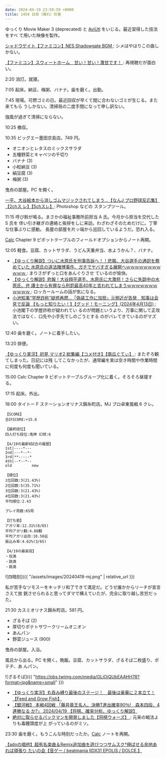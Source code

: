 ```yaml
---
date: 2024-04-19 23:59:59 +0900
title: 1454 日目（晴れ）珍客
---
```


ゆっくり Movie Maker 3 (deprecated) と [AviUtl] をいじる。最近習得した技法をすべ
て用いた映像を製作。

<blockquote class="twitter-tweet"
  data-conversation="none"
  data-theme="dark" data-media-max-width="640" data-align="center">
<a href="https://twitter.com/showa_yojyo/status/1780989676297564214"></a>
</blockquote>

[シャドウゲイト【ファミコン】NES Shadowgate BGM
](https://www.youtube.com/watch?v=Jv8vXADqgjs): シメはやはりこの曲しかない。

[【ファミコン】スウィートホーム　甘い！甘い！激甘です！
](https://www.youtube.com/watch?v=KARTTYSAr3A): 再視聴だが面白い。

2:20 消灯。就寝。

7:05 起床。納豆、梅粥、バナナ。歯を磨く。出勤。

7:45 現場。可燃ゴミの日。最近回収が早くて間に合わないゴミが生じる。また来てもら
うしかない。清掃局の二度手間になって申し訳ない。

強風が過ぎて清掃にならない。

10:25 撤収。

10:35 ビッグエー墨田京島店。749 円。

* オニオンとレタスのミックスサラダ
* 五種野菜とキャベツの千切り
* バナナ (3)
* 小粒納豆 (3)
* 絹豆腐 (3)
* 梅粥 (3)

曳舟の部屋。PC を開く。

[一平、大谷絵本から消しゴムマジックされてしまう…【なんJ プロ野球反応集】【2chス
レ】【5chスレ】](https://www.youtube.com/watch?v=8j4rtnsMf-A): Photoshop などの
スタンプツール。

11:15 呼び鈴が鳴る。まさかの福祉事務所前担当 A 氏。今月から担当を交代した S 氏を
伴い引き継ぎの連絡と挨拶をしに来訪。わざわざそのためだけに。丁寧な仕事ぶりに感動。
長屋の部屋を片ッ端から巡回しているようだ。恐れ入る。

[Calc] Chapter 9 ピボットテーブルのフィールドオプションからノート再開。

12:05 軽食。豆腐、カットサラダ、うどん天重弁当、水ようかん？、バナナ。

* [【ゆっくり解説】ついに水原氏を刑事告訴へ！！悲報、大谷選手の通訳を務めていた
  水原氏の違法賭博事件、ガチでヤバすぎる展開へｗｗｗｗｗｗｗｗｗｗｗ
  ](https://www.youtube.com/watch?v=sIzIhyanJSM): まりさがずっと口をあんぐりさせ
  ているのが愉快。
* [【ゆっくり解説】悲報！大谷翔平選手、水原氏に大激怒！さらに失踪中の水原氏、弁
  護士から有罪なら刑罰最高40年と言われてしまうｗｗｗｗｗｗｗｗｗｗｗ
  ](https://www.youtube.com/watch?v=oRx-2zB3RQw): ロッカールームの話が気になる。
* [小池知事“学歴詐称”疑惑再燃…「偽装工作に加担」元側近が告発　知事は会見で反論
  【もっと知りたい！】【グッド！モーニング】(2024年4月13日)
  ](https://www.youtube.com/watch?v=LDVNEzZa2Yc): 小池閣下の学歴詐称が疑われてい
  るのが問題というより、万事に関して正攻法ではなく、口先や小手先でしのごうとする
  のがバレてきているのがマズい。

12:40 歯を磨く。ノートに着手したい。

13:20 排便。

[【ゆっくり実況】初見 マリオ2 総集編【コメ付き】【南瓜ぐてぃ】
](https://www.youtube.com/watch?v=AyUegopeBkU): またぞろ観てしまった。日記には残
してこなかったが、通常編を実は空き時間や作業時間に何度も何度も聞いている。

15:00 Calc Chapter 9 ピボットテーブルグループ化に着く。そろそろ昼寝する。

17:15 起床。外出。

18:00 タイトー F ステーションオリナス錦糸町店。MJ プロ卓東風戦 6 クレ。

```text
【SCORE】
合計SCORE:+15.8

【最終段位】
四人打ち段位:鬼神 幻球:6

【4/19の最新8試合の履歴】
1st|----*---
2nd|---*--*-
3rd|**-----*
4th|--*--*--
old         new

【順位】
1位回数:3(21.43%)
2位回数:5(35.71%)
3位回数:3(21.43%)
4位回数:3(21.43%)
平均順位:2.43

プレイ局数:65局

【打ち筋】
アガリ率:12.31%(8/65)
平均アガリ翻:4.88翻
平均アガリ巡目:10.50巡
振込み率:4.62%(3/65)

【4/19の最高役】
・役満
・跳満
・跳満
```

![四暗刻]({{ "/assets/images/20240419-mj.png" | relative_url }})

私が苦手なツモスーをキッチリ和了できて満足だ。どうせ誰かからリーチが宣言さえて放
銃させられると思ってダマで構えていたが、完全に取り越し苦労だった。

21:30 カスミオリナス錦糸町店。581 円。

* ざるそば (2)
* 厚切りポテトサワークリームオニオン
* あんパン
* 野菜ジュース (900)

曳舟の部屋。入浴。

風呂から出る。PC を開く。晩飯。豆腐、カットサラダ、ざるそば二枚盛り、ポテチ、あ
んパン。

![ざるそば]({{ "https://pbs.twimg.com/media/GLiOiQUbEAAHH78?format=jpg&name=small" }})

* [【ゆっくり実況】丸呑み縛り最後のステージ！　最後は豪華に２本立て！【Feed and
  Grow Fish】](https://www.youtube.com/watch?v=JxxDPaKpJGw)
* [【銀河戦】 本戦4回戦 「藤井竜王名人、決勝T進出確率90％!　森本四段、4連勝なる
  か?」 2024/04/19 【将棋、確率分析、ゆっくり解説】
  ](https://www.youtube.com/watch?v=-_eM7-n5rf0)
* [絶対に取らせるパックマンを開発しました【将棋ウォーズ】
  ](https://www.youtube.com/watch?v=uT9eeqMhlOM): 元来の戦法よりも毒饅頭度が上
  がっているのがミソ。

23:30 歯を磨く。もうこんな時刻だったか。[Calc] ノートを再開。

[【adoの唱他】超有名楽曲＆Remix追加曲を遊びつつサムスク†伸ばせる余地あれば頑張り
たいの会【音ゲー / beatmania IIDX31 EPOLIS /
DOLCE.】](https://www.youtube.com/watch?v=babzPlIveH4)

[AviUtl]: https://spring-fragrance.mints.ne.jp/aviutl/
[Calc]: https://documentation.libreoffice.org/en/english-documentation/calc/
